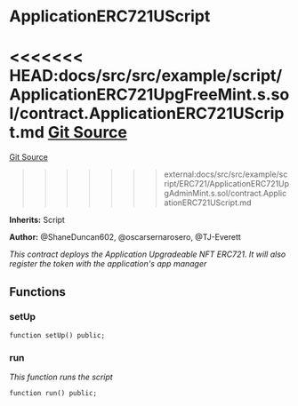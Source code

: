 # ApplicationERC721UScript
<<<<<<< HEAD:docs/src/src/example/script/ApplicationERC721UpgFreeMint.s.sol/contract.ApplicationERC721UScript.md
[Git Source](https://github.com/thrackle-io/tron/blob/c915f21b8dd526456aab7e2f9388d412d287d507/src/example/script/ApplicationERC721UpgFreeMint.s.sol)
=======
[Git Source](https://github.com/thrackle-io/tron/blob/81964a0e15d7593cfe172486fd6691a89432c332/src/example/script/ERC721/ApplicationERC721UpgAdminMint.s.sol)
>>>>>>> external:docs/src/src/example/script/ERC721/ApplicationERC721UpgAdminMint.s.sol/contract.ApplicationERC721UScript.md

**Inherits:**
Script

**Author:**
@ShaneDuncan602, @oscarsernarosero, @TJ-Everett

*This contract deploys the Application Upgradeable NFT ERC721. It will also register the token with the application's app manager*


## Functions
### setUp


```solidity
function setUp() public;
```

### run

*This function runs the script*


```solidity
function run() public;
```

